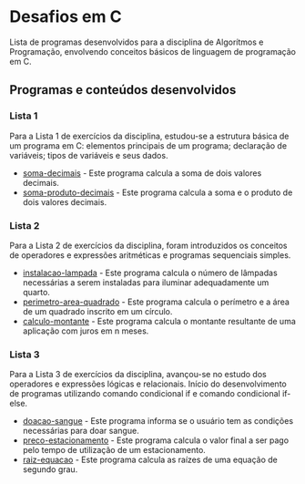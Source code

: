 # Desafios em C
Lista de programas desenvolvidos para a disciplina de Algorítmos e Programação, envolvendo conceitos básicos de linguagem de programação em C.


## Programas e conteúdos desenvolvidos

### Lista 1
Para a Lista 1 de exercícios da disciplina, estudou-se a estrutura básica de um programa em C: elementos principais de um programa; declaração de variáveis; tipos de variáveis e seus dados.
* [soma-decimais](#exercicios-em-c/soma-decimais.c) - Este programa calcula a soma de dois valores decimais.
* [soma-produto-decimais](#exercicios-em-c/soma-produto-decimais.c) - Este programa calcula a soma e o produto de dois valores decimais.

### Lista 2
Para a Lista 2 de exercícios da disciplina, foram introduzidos os conceitos de operadores e expressões aritméticas e programas sequenciais simples.
* [instalacao-lampada](exercicios-em-c/instalacao-lampadas.c) - Este programa calcula o número de lâmpadas necessárias a serem instaladas para iluminar adequadamente um quarto.
* [perimetro-area-quadrado](#exercicios-em-c/perimetro-area-quadrado.c) - Este programa calcula o perímetro e a área de um quadrado inscrito em um círculo.
* [calculo-montante](#exercicios-em-c/calculo-montante.c) - Este programa calcula o montante resultante de uma aplicação com juros em n meses.

### Lista 3
Para a Lista 3 de exercícios da disciplina, avançou-se no estudo dos operadores e expressões lógicas e relacionais. Início do desenvolvimento de programas utilizando comando condicional if e comando condicional if- else.
* [doacao-sangue](#exercicios-em-c/doacao-sangue.c) - Este programa informa se o usuário tem as condições necessárias para doar sangue.
* [preco-estacionamento](#exercicios-em-c/preco-estacionamento.c) - Este programa calcula o valor final a ser pago pelo tempo de utilização de um estacionamento.
* [raiz-equacao](#exercicios-em-c/raiz-equacao.c) - Este programa calcula as raízes de uma equação de segundo grau.
